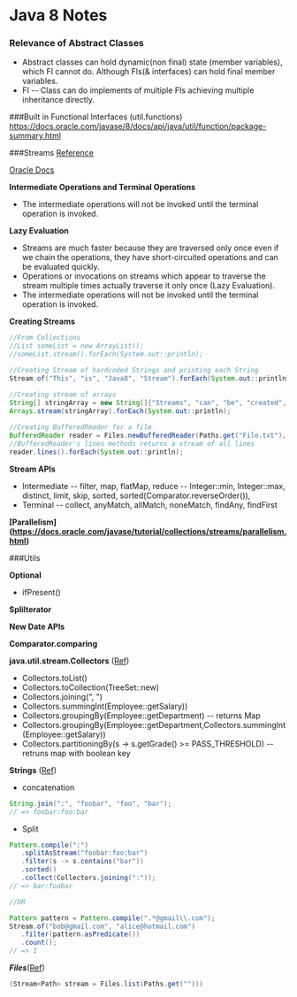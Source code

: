 # Java 8 Notes



### Relevance of Abstract Classes
* Abstract classes can hold dynamic(non final) state (member variables), which FI cannot do. Although FIs(& interfaces) can hold final member variables.
* FI -- Class can do implements of multiple FIs achieving multiple inheritance directly.

###Built in Functional Interfaces (util.functions)
https://docs.oracle.com/javase/8/docs/api/java/util/function/package-summary.html


###Streams 
[Reference](http://java.amitph.com/2014/01/understanding-java-8-streams-api.html#.V1ajgNJ97cs)

[Oracle Docs](https://docs.oracle.com/javase/tutorial/collections/streams/)

**Intermediate Operations and Terminal Operations**
  * The intermediate operations will not be invoked until the terminal operation is invoked.

**Lazy Evaluation**
  * Streams are much faster because they are traversed only once even if we chain the operations, they have short-circuited operations and can be evaluated quickly. 
  * Operations or invocations on streams which appear to traverse the stream multiple times actually traverse it only once (Lazy Evaluation). 
  * The intermediate operations will not be invoked until the terminal operation is invoked.

**Creating Streams**
```Java
//From Collections
//List someList = new ArrayList();
//someList.stream().forEach(System.out::println);

//Creating Stream of hardcoded Strings and printing each String
Stream.of("This", "is", "Java8", "Stream").forEach(System.out::println);

//Creating stream of arrays
String[] stringArray = new String[]{"Streams", "can", "be", "created", "from", "arrays"};
Arrays.stream(stringArray).forEach(System.out::println);
        
//Creating BufferedReader for a file
BufferedReader reader = Files.newBufferedReader(Paths.get("File.txt"), StandardCharsets.UTF_8);
//BufferedReader's lines methods returns a stream of all lines
reader.lines().forEach(System.out::println);
```
**Stream APIs**
 * Intermediate -- filter, map, flatMap, reduce -- Integer::min, Integer::max, distinct, limit, skip, sorted, sorted(Comparator.reverseOrder()), 
 * Terminal -- collect, anyMatch, allMatch, noneMatch, findAny, findFirst

**[Parallelism] (https://docs.oracle.com/javase/tutorial/collections/streams/parallelism.html)**

###Utils

**Optional**
 * ifPresent()

**SpliIterator**

**New Date APIs**

**Comparator.comparing**

**java.util.stream.Collectors** ([Ref](https://docs.oracle.com/javase/8/docs/api/java/util/stream/Collectors.html))
 * Collectors.toList()
 * Collectors.toCollection(TreeSet::new)
 * Collectors.joining(", ")
 * Collectors.summingInt(Employee::getSalary))
 * Collectors.groupingBy(Employee::getDepartment) -- returns Map
 * Collectors.groupingBy(Employee::getDepartment,Collectors.summingInt(Employee::getSalary))
 * Collectors.partitioningBy(s -> s.getGrade() >= PASS_THRESHOLD) -- retruns map with boolean key

**Strings** ([Ref](http://winterbe.com/posts/2015/03/25/java8-examples-string-number-math-files/))
 * concatenation
 ```Java
 String.join(":", "foobar", "foo", "bar");
// => foobar:foo:bar
 ```
 * Split
 ```Java
 Pattern.compile(":")
    .splitAsStream("foobar:foo:bar")
    .filter(s -> s.contains("bar"))
    .sorted()
    .collect(Collectors.joining(":"));
// => bar:foobar

//OR

Pattern pattern = Pattern.compile(".*@gmail\\.com");
Stream.of("bob@gmail.com", "alice@hotmail.com")
    .filter(pattern.asPredicate())
    .count();
// => 1
 ```
***Files***([Ref](http://winterbe.com/posts/2015/03/25/java8-examples-string-number-math-files/))
```Java
(Stream<Path> stream = Files.list(Paths.get("")))
```
